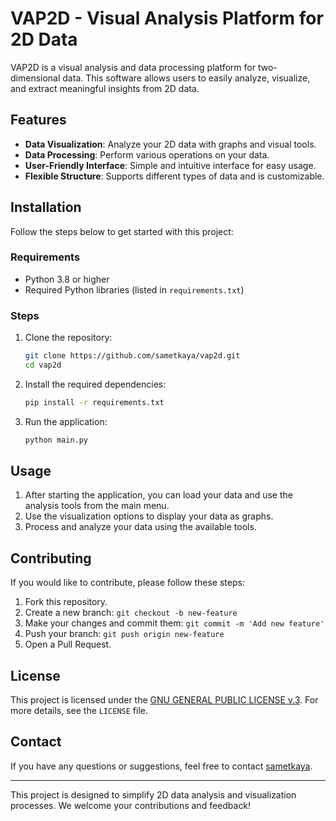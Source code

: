 # VAP2D - Visual Analysis Platform for 2D Data

VAP2D is a visual analysis and data processing platform for two-dimensional data. This software allows users to easily analyze, visualize, and extract meaningful insights from 2D data.

## Features

- **Data Visualization**: Analyze your 2D data with graphs and visual tools.
- **Data Processing**: Perform various operations on your data.
- **User-Friendly Interface**: Simple and intuitive interface for easy usage.
- **Flexible Structure**: Supports different types of data and is customizable.

## Installation

Follow the steps below to get started with this project:

### Requirements

- Python 3.8 or higher
- Required Python libraries (listed in `requirements.txt`)

### Steps

1. Clone the repository:

   ```bash
   git clone https://github.com/sametkaya/vap2d.git
   cd vap2d
   ```

2. Install the required dependencies:

   ```bash
   pip install -r requirements.txt
   ```

3. Run the application:

   ```bash
   python main.py
   ```

## Usage

1. After starting the application, you can load your data and use the analysis tools from the main menu.
2. Use the visualization options to display your data as graphs.
3. Process and analyze your data using the available tools.

## Contributing

If you would like to contribute, please follow these steps:

1. Fork this repository.
2. Create a new branch: `git checkout -b new-feature`
3. Make your changes and commit them: `git commit -m 'Add new feature'`
4. Push your branch: `git push origin new-feature`
5. Open a Pull Request.

## License

This project is licensed under the [GNU GENERAL PUBLIC LICENSE v.3](LICENSE). For more details, see the `LICENSE` file.

## Contact

If you have any questions or suggestions, feel free to contact [sametkaya](https://github.com/sametkaya).

---

This project is designed to simplify 2D data analysis and visualization processes. We welcome your contributions and feedback!
